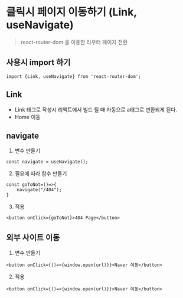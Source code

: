 # 클릭시 페이지 이동하기 (Link, useNavigate)

> react-router-dom 을 이용한 라우터 페이지 전환

## 사용시 import 하기
  ```
  import {Link, useNavigate} from 'react-router-dom'; 
  ```

## Link
  - Link 태그로 작성시 리액트에서 빌드 될 때 자동으로 a태그로 변환되게 된다.
  - <Link to= "/경로">Home 이동</Link> 

## navigate
  1. 변수 만들기
  ```
  const navigate = useNavigate();
  ```
    
   2. 필요에 따라 함수 만들기
  ```
  const goToNot=()=>{
      navigate("/404");
  }
  ```
    
  3. 적용
  ```
  <button onClick={goToNot}>404 Page</button>
  ```
    
## 외부 사이트 이동
  1. 변수 만들기
  ```
  <button onClick={()=>{window.open(url)}}>Naver 이동</button>
  ```
  
  2. 적용
  ```
  <button onClick={()=>{window.open(url)}}>Naver 이동</button>
  ```

